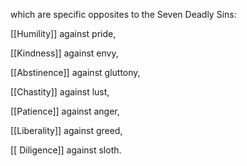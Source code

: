 which are specific opposites to the Seven Deadly Sins: 

[[Humility]] against pride, 

[[Kindness]] against envy, 

[[Abstinence]] against gluttony,

[[Chastity]] against lust, 

[[Patience]] against anger, 

[[Liberality]] against greed, 

[[ Diligence]] against sloth.